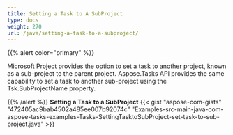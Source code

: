 ```yaml
---
title: Setting a Task to A SubProject
type: docs
weight: 270
url: /java/setting-a-task-to-a-subproject/
---
```


{{% alert color="primary" %}} 

Microsoft Project provides the option to set a task to another project, known as a sub-project to the parent project. Aspose.Tasks API provides the same capability to set a task to another sub-project using the Tsk.SubProjectName property.

{{% /alert %}} 
**Setting a Task to a SubProject**
{{< gist "aspose-com-gists" "472405ac9bab4502a485ee007b92074c" "Examples-src-main-java-com-aspose-tasks-examples-Tasks-SettingTasktoSubProject-set-task-to-sub-project.java" >}}

